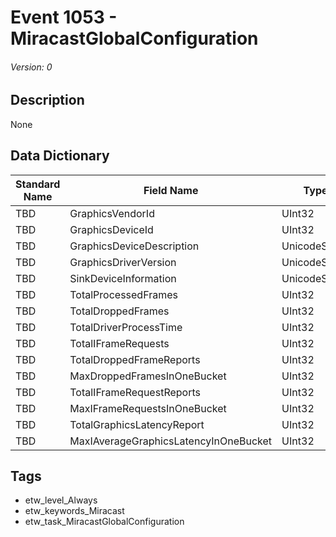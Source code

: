 # Event 1053 - MiracastGlobalConfiguration
###### Version: 0

## Description
None

## Data Dictionary
|Standard Name|Field Name|Type|Description|Sample Value|
|---|---|---|---|---|
|TBD|GraphicsVendorId|UInt32|None|`None`|
|TBD|GraphicsDeviceId|UInt32|None|`None`|
|TBD|GraphicsDeviceDescription|UnicodeString|None|`None`|
|TBD|GraphicsDriverVersion|UnicodeString|None|`None`|
|TBD|SinkDeviceInformation|UnicodeString|None|`None`|
|TBD|TotalProcessedFrames|UInt32|None|`None`|
|TBD|TotalDroppedFrames|UInt32|None|`None`|
|TBD|TotalDriverProcessTime|UInt32|None|`None`|
|TBD|TotalIFrameRequests|UInt32|None|`None`|
|TBD|TotalDroppedFrameReports|UInt32|None|`None`|
|TBD|MaxDroppedFramesInOneBucket|UInt32|None|`None`|
|TBD|TotalIFrameRequestReports|UInt32|None|`None`|
|TBD|MaxIFrameRequestsInOneBucket|UInt32|None|`None`|
|TBD|TotalGraphicsLatencyReport|UInt32|None|`None`|
|TBD|MaxIAverageGraphicsLatencyInOneBucket|UInt32|None|`None`|

## Tags
* etw_level_Always
* etw_keywords_Miracast
* etw_task_MiracastGlobalConfiguration